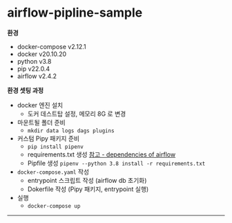 # airflow-pipline-sample

__환경__
- docker-compose v2.12.1
- docker v20.10.20
- python v3.8
- pip v22.0.4
- airflow v2.4.2


__환경 셋팅 과정__
- docker 엔진 설치
  - 도커 데스트탑 설정, 메모리 8G 로 변경
- 마운트될 폴더 준비 
  - `mkdir data logs dags plugins`
- 커스텀 Pipy 패키지 준비
  - `pip install pipenv`
  - requirements.txt 생성 [참고 - dependencies of airflow](https://airflow.apache.org/docs/apache-airflow/stable/extra-packages-ref.html)
  - Pipfile 생성 `pipenv --python 3.8 install -r requirements.txt `
- `docker-compose.yaml` 작성
  - entrypoint 스크립트 작성 (airflow db 초기화)
  - Dokerfile 작성 (Pipy 패키지, entrypoint 실행)
- 실행
  - `docker-compose up`

---
